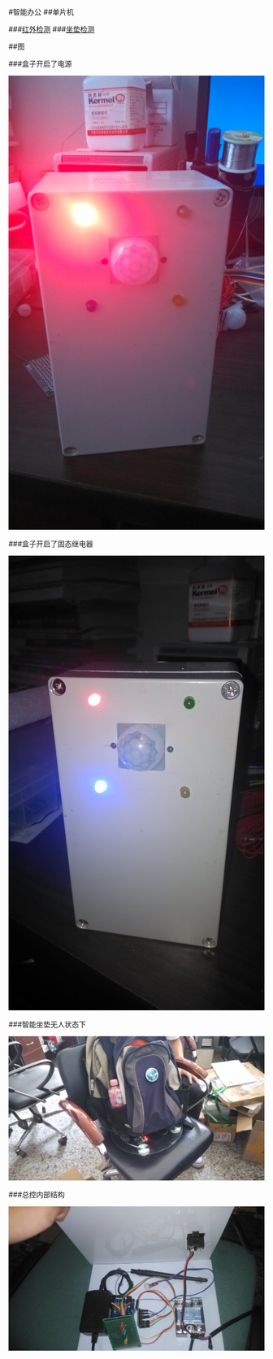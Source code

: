 #智能办公
##单片机

###[红外检测](https://github.com/ypwhs/arduino/blob/master/HongWaiJianCe/HongWaiJianCe.ino)
###[坐垫检测](https://github.com/ypwhs/arduino/blob/master/HX711/HX711.ino)

##图

###盒子开启了电源

![](p/IMG_20140819_173657.jpg)

###盒子开启了固态继电器

![](p/IMG_20140819_173711.jpg)

###智能坐垫无人状态下

![](p/IMG_20140720_150818.jpg)

###总控内部结构

![](p/IMG_20140731_230052.jpg)
